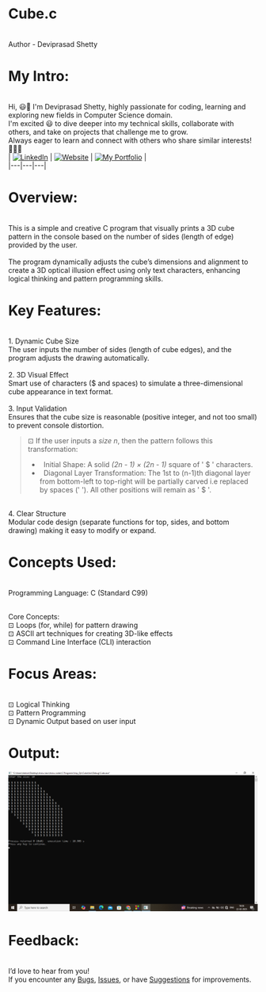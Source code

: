 # Cube.c

<br> Author - Deviprasad Shetty 
<br> 

# My Intro:
<br> Hi, 😃👋 I'm Deviprasad Shetty, highly passionate for coding, learning and exploring new fields in Computer Science domain. 
<br> I'm excited 😃 to dive deeper into my technical skills, collaborate with others, and take on projects that challenge me to grow. 
<br> Always eager to learn and connect with others who share similar interests! 🤗🧑‍💻
<br> 
| [![LinkedIn](https://img.shields.io/badge/LinkedIn-%230077B5?style=for-the-badge&logo=LinkedIn&logoColor=white)](https://linkedin.com/in/deviprasad-shetty-4bba49313) | [![Website](https://img.shields.io/badge/Website-indigo?style=for-the-badge&logo=About.me&logoColor=white)](https://yourwebsite.com/) | [![My Portfolio](https://img.shields.io/badge/My_Portfolio-000?style=for-the-badge&logo=GitHub&logoColor=white)](https://github.com/DeviprasadShetty9833/My_Portfolio)  |                      
|---|---|---|


# Overview:

<br> This is a simple and creative C program that visually prints a 3D cube pattern in the console based on the number of sides (length of edge) provided by the user.
<br> 
<br> The program dynamically adjusts the cube’s dimensions and alignment to create a 3D optical illusion effect using only text characters, enhancing logical thinking and pattern programming skills.
<br> 

# Key Features:

<br> 1. Dynamic Cube Size
<br> The user inputs the number of sides (length of cube edges), and the program adjusts the drawing automatically.
<br> 
<br> 2. 3D Visual Effect
<br> Smart use of characters ($ and spaces) to simulate a three-dimensional cube appearance in text format.
<br> 
<br> 3. Input Validation
<br> Ensures that the cube size is reasonable (positive integer, and not too small) to prevent console distortion.
<br> 

> ⊡⁠ If the user inputs a *size n*, then the pattern follows this transformation:
> - &nbsp; Initial Shape: A solid *(2n - 1) × (2n - 1)* square of ' $ ' characters.
> - &nbsp; Diagonal Layer Transformation: The 1st to (n-1)th diagonal layer from bottom-left to top-right will be partially carved i.e replaced by spaces (' '). All other positions will remain as ' $ '.

<br> 4. Clear Structure
<br> Modular code design (separate functions for top, sides, and bottom drawing) making it easy to modify or expand.
<br> 

# Concepts Used:

<br> Programming Language: C (Standard C99)

<br> Core Concepts:
<br> ⊡⁠ Loops (for, while) for pattern drawing
<br> ⊡⁠ ASCII art techniques for creating 3D-like effects
<br> ⊡⁠ Command Line Interface (CLI) interaction
<br> 

# Focus Areas:

<br> ⊡⁠ Logical Thinking
<br> ⊡⁠ Pattern Programming
<br> ⊡⁠ Dynamic Output based on user input

# Output:

![image alt](https://github.com/DeviprasadShetty9833/Cube.c/blob/e28bf9f0e76e3471546a3c87d8c7b3f85e90ec6b/Screenshot%20(107).png)

# Feedback:
<br> I’d love to hear from you!
<br> If you encounter any [Bugs](https://github.com/DeviprasadShetty9833/Cube.c/tree/main/Issue_Template), [Issues](https://github.com/DeviprasadShetty9833/Cube.c/issues), or have [Suggestions](https://github.com/DeviprasadShetty9833/Cube.c/blob/main/Issue_Template/Features_report.md) for improvements.

